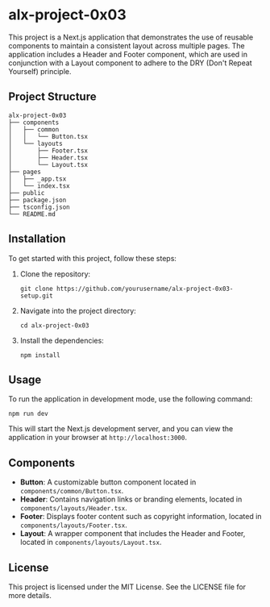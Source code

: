 # alx-project-0x03

This project is a Next.js application that demonstrates the use of reusable components to maintain a consistent layout across multiple pages. The application includes a Header and Footer component, which are used in conjunction with a Layout component to adhere to the DRY (Don't Repeat Yourself) principle.

## Project Structure

```
alx-project-0x03
├── components
│   ├── common
│   │   └── Button.tsx
│   └── layouts
│       ├── Footer.tsx
│       ├── Header.tsx
│       └── Layout.tsx
├── pages
│   ├── _app.tsx
│   └── index.tsx
├── public
├── package.json
├── tsconfig.json
└── README.md
```

## Installation

To get started with this project, follow these steps:

1. Clone the repository:
   ```
   git clone https://github.com/yourusername/alx-project-0x03-setup.git
   ```

2. Navigate into the project directory:
   ```
   cd alx-project-0x03
   ```

3. Install the dependencies:
   ```
   npm install
   ```

## Usage

To run the application in development mode, use the following command:

```
npm run dev
```

This will start the Next.js development server, and you can view the application in your browser at `http://localhost:3000`.

## Components

- **Button**: A customizable button component located in `components/common/Button.tsx`.
- **Header**: Contains navigation links or branding elements, located in `components/layouts/Header.tsx`.
- **Footer**: Displays footer content such as copyright information, located in `components/layouts/Footer.tsx`.
- **Layout**: A wrapper component that includes the Header and Footer, located in `components/layouts/Layout.tsx`.

## License

This project is licensed under the MIT License. See the LICENSE file for more details.